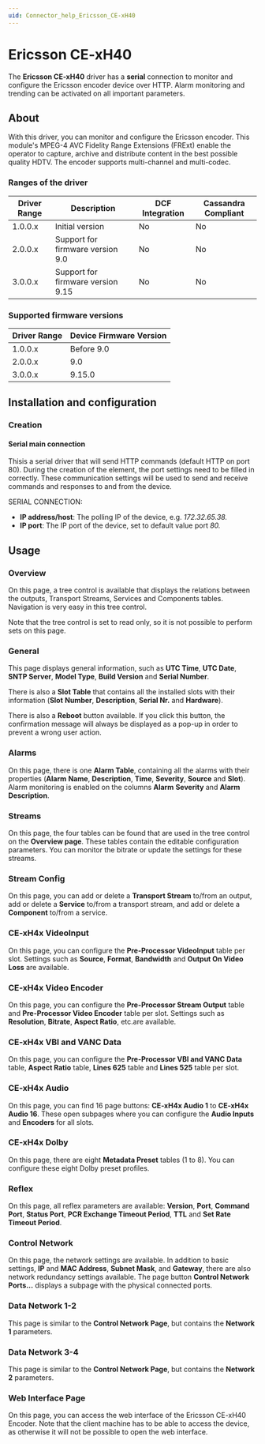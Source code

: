 ```yaml
---
uid: Connector_help_Ericsson_CE-xH40
---
```


# Ericsson CE-xH40

The **Ericsson CE-xH40** driver has a **serial** connection to monitor and configure the Ericsson encoder device over HTTP. Alarm monitoring and trending can be activated on all important parameters.

## About

With this driver, you can monitor and configure the Ericsson encoder. This module's MPEG-4 AVC Fidelity Range Extensions (FRExt) enable the operator to capture, archive and distribute content in the best possible quality HDTV. The encoder supports multi-channel and multi-codec.

### Ranges of the driver

| **Driver Range** | **Description**                   | **DCF Integration** | **Cassandra Compliant** |
|------------------|-----------------------------------|---------------------|-------------------------|
| 1.0.0.x          | Initial version                   | No                  | No                      |
| 2.0.0.x          | Support for firmware version 9.0  | No                  | No                      |
| 3.0.0.x          | Support for firmware version 9.15 | No                  | No                      |

### Supported firmware versions

| **Driver Range** | **Device Firmware Version** |
|------------------|-----------------------------|
| 1.0.0.x          | Before 9.0                  |
| 2.0.0.x          | 9.0                         |
| 3.0.0.x          | 9.15.0                      |

## Installation and configuration

### Creation

#### Serial main connection

Thisis a serial driver that will send HTTP commands (default HTTP on port 80). During the creation of the element, the port settings need to be filled in correctly. These communication settings will be used to send and receive commands and responses to and from the device.

SERIAL CONNECTION:

- **IP address/host**: The polling IP of the device, e.g. *172.32.65.38.*
- **IP port**: The IP port of the device, set to default value port *80.*

## Usage

### Overview

On this page, a tree control is available that displays the relations between the outputs, Transport Streams, Services and Components tables. Navigation is very easy in this tree control.

Note that the tree control is set to read only, so it is not possible to perform sets on this page.

### General

This page displays general information, such as **UTC Time**, **UTC Date**, **SNTP Server**, **Model Type**, **Build Version** and **Serial Number**.

There is also a **Slot Table** that contains all the installed slots with their information (**Slot** **Number**, **Description**, **Serial Nr.** and **Hardware**).

There is also a **Reboot** button available. If you click this button, the confirmation message will always be displayed as a pop-up in order to prevent a wrong user action.

### Alarms

On this page, there is one **Alarm Table**, containing all the alarms with their properties (**Alarm** **Name**, **Description**, **Time**, **Severity**, **Source** and **Slot**). Alarm monitoring is enabled on the columns **Alarm** **Severity** and **Alarm Description**.

### Streams

On this page, the four tables can be found that are used in the tree control on the **Overview page**. These tables contain the editable configuration parameters. You can monitor the bitrate or update the settings for these streams.

### Stream Config

On this page, you can add or delete a **Transport Stream** to/from an output, add or delete a **Service** to/from a transport stream, and add or delete a **Component** to/from a service.

### CE-xH4x VideoInput

On this page, you can configure the **Pre-Processor VideoInput** table per slot. Settings such as **Source**, **Format**, **Bandwidth** and **Output On Video Loss** are available.

### CE-xH4x Video Encoder

On this page, you can configure the **Pre-Processor Stream Output** table and **Pre-Processor Video Encoder** table per slot. Settings such as **Resolution**, **Bitrate**, **Aspect Ratio**, etc.are available.

### CE-xH4x VBI and VANC Data

On this page, you can configure the **Pre-Processor VBI and VANC Data** table, **Aspect Ratio** table, **Lines 625** table and **Lines 525** table per slot.

### CE-xH4x Audio

On this page, you can find 16 page buttons: **CE-xH4x Audio 1** to **CE-xH4x** **Audio 16**. These open subpages where you can configure the **Audio Inputs** and **Encoders** for all slots.

### CE-xH4x Dolby

On this page, there are eight **Metadata Preset** tables (1 to 8). You can configure these eight Dolby preset profiles.

### Reflex

On this page, all reflex parameters are available: **Version**, **Port**, **Command Port**, **Status Port**, **PCR Exchange Timeout Period**, **TTL** and **Set Rate Timeout Period**.

### Control Network

On this page, the network settings are available. In addition to basic settings, **IP** and **MAC Address**, **Subnet Mask**, and **Gateway**, there are also network redundancy settings available. The page button **Control Network Ports...** displays a subpage with the physical connected ports.

### Data Network 1-2

This page is similar to the **Control Network Page**, but contains the **Network 1** parameters.

### Data Network 3-4

This page is similar to the **Control Network Page**, but contains the **Network 2** parameters.

### Web Interface Page

On this page, you can access the web interface of the Ericsson CE-xH40 Encoder. Note that the client machine has to be able to access the device, as otherwise it will not be possible to open the web interface.
